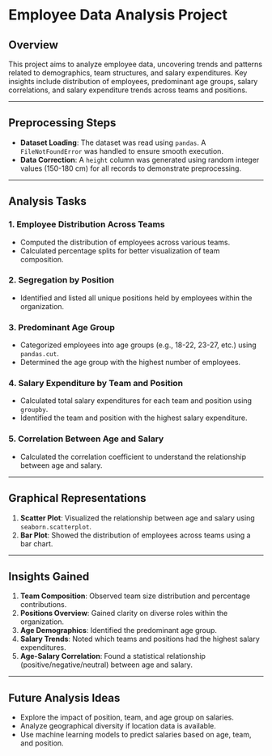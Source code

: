 # Employee Data Analysis Project

## Overview
This project aims to analyze employee data, uncovering trends and patterns related to demographics, team structures, and salary expenditures. Key insights include distribution of employees, predominant age groups, salary correlations, and salary expenditure trends across teams and positions.

---

## Preprocessing Steps
- **Dataset Loading**: The dataset was read using `pandas`. A `FileNotFoundError` was handled to ensure smooth execution.
- **Data Correction**: A `height` column was generated using random integer values (150-180 cm) for all records to demonstrate preprocessing.

---

## Analysis Tasks
### 1. Employee Distribution Across Teams
- Computed the distribution of employees across various teams.
- Calculated percentage splits for better visualization of team composition.

### 2. Segregation by Position
- Identified and listed all unique positions held by employees within the organization.

### 3. Predominant Age Group
- Categorized employees into age groups (e.g., 18-22, 23-27, etc.) using `pandas.cut`.
- Determined the age group with the highest number of employees.

### 4. Salary Expenditure by Team and Position
- Calculated total salary expenditures for each team and position using `groupby`.
- Identified the team and position with the highest salary expenditure.

### 5. Correlation Between Age and Salary
- Calculated the correlation coefficient to understand the relationship between age and salary.

---

## Graphical Representations
1. **Scatter Plot**: Visualized the relationship between age and salary using `seaborn.scatterplot`.
2. **Bar Plot**: Showed the distribution of employees across teams using a bar chart.

---

## Insights Gained
1. **Team Composition**: Observed team size distribution and percentage contributions.
2. **Positions Overview**: Gained clarity on diverse roles within the organization.
3. **Age Demographics**: Identified the predominant age group.
4. **Salary Trends**: Noted which teams and positions had the highest salary expenditures.
5. **Age-Salary Correlation**: Found a statistical relationship (positive/negative/neutral) between age and salary.

---

## Future Analysis Ideas
- Explore the impact of position, team, and age group on salaries.
- Analyze geographical diversity if location data is available.
- Use machine learning models to predict salaries based on age, team, and position.







